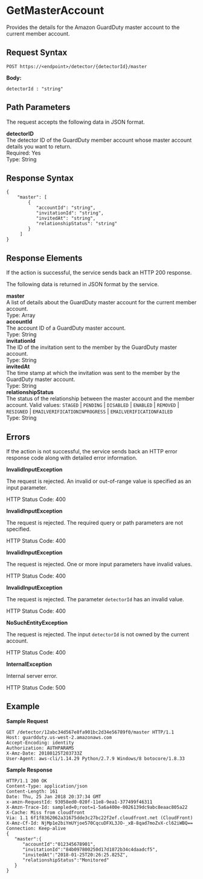 # GetMasterAccount<a name="get-master-account"></a>

Provides the details for the Amazon GuardDuty master account to the current member account\.

## Request Syntax<a name="get-master-account-request-syntax"></a>

```
POST https://<endpoint>/detector/{detectorId}/master
```

**Body:**

```
detectorId : "string"
```

## Path Parameters<a name="get-master-account-path-parameters"></a>

The request accepts the following data in JSON format\.

**detectorID**  
The detector ID of the GuardDuty member account whose master account details you want to return\.  
Required: Yes  
Type: String

## Response Syntax<a name="get-master-account-response-syntax"></a>

```
{
    "master": [
        {
           "accountId": "string",
           "invitationId": "string",
           "invitedAt": "string",
           "relationshipStatus": "string"
        }
     ]
}
```

## Response Elements<a name="get-master-account-response-parameters"></a>

If the action is successful, the service sends back an HTTP 200 response\.

The following data is returned in JSON format by the service\.

**master**  
A list of details about the GuardDuty master account for the current member account\.  
Type: Array    
**accountId**  
The account ID of a GuardDuty master account\.  
Type: String  
**invitationId**  
The ID of the invitation sent to the member by the GuardDuty master account\.  
Type: String  
**invitedAt**  
The time stamp at which the invitation was sent to the member by the GuardDuty master account\.  
Type: String  
**relationshipStatus**  
The status of the relationship between the master account and the member account\. Valid values: `STAGED` \| `PENDING` \| `DISABLED` \| `ENABLED` \| `REMOVED` \| `RESIGNED` \| `EMAILVERIFICATIONINPROGRESS` \| `EMAILVERIFICATIONFAILED`  
Type: String

## Errors<a name="get-master-account-errors"></a>

If the action is not successful, the service sends back an HTTP error response code along with detailed error information\.

**InvalidInputException**

The request is rejected\. An invalid or out\-of\-range value is specified as an input parameter\.

HTTP Status Code: 400 

**InvalidInputException**

The request is rejected\. The required query or path parameters are not specified\.

HTTP Status Code: 400 

**InvalidInputException**

The request is rejected\. One or more input parameters have invalid values\.

HTTP Status Code: 400 

**InvalidInputException**

The request is rejected\. The parameter `detectorId` has an invalid value\.

HTTP Status Code: 400 

**NoSuchEntityException**

The request is rejected\. The input `detectorId` is not owned by the current account\.

HTTP Status Code: 400 

**InternalException**

Internal server error\.

HTTP Status Code: 500 

## Example<a name="get-master-account-example"></a>

**Sample Request**

```
GET /detector/12abc34d567e8fa901bc2d34e56789f0/master HTTP/1.1
Host: guardduty.us-west-2.amazonaws.com
Accept-Encoding: identity
Authorization: AUTHPARAMS
X-Amz-Date: 20180125T203733Z
User-Agent: aws-cli/1.14.29 Python/2.7.9 Windows/8 botocore/1.8.33
```

**Sample Response**

```
HTTP/1.1 200 OK
Content-Type: application/json
Content-Length: 161
Date: Thu, 25 Jan 2018 20:37:34 GMT
x-amzn-RequestId: 93058ed0-020f-11e8-9ea1-377499f46311
X-Amzn-Trace-Id: sampled=0;root=1-5a6a400e-0026139dc9abc8eaac805a22
X-Cache: Miss from cloudfront
Via: 1.1 6f1f8362062a31675dde3c27bc22f2ef.cloudfront.net (CloudFront)
X-Amz-Cf-Id: NjMp1e2biYmUYjoe570CqcuDFXL3JO-_xB-8qad7moZvX-cl62iWBQ==
Connection: Keep-alive
{  
   "master":{  
      "accountId":"012345678901",
      "invitationId":"84b097800250d17d1872b34c4daadcf5",
      "invitedAt":"2018-01-25T20:26:25.825Z",
      "relationshipStatus":"Monitored"
   }
}
```